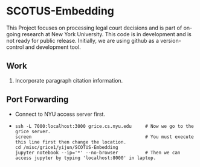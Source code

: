 # SCOTUS-Embedding

This Project focuses on processing legal court decisions and is part of on-going research at New York University. This code is in development and is not ready for public release. Initially, we are using github as a version-control and development tool.

## Work
1. Incorporate paragraph citation information.

## Port Forwarding

- Connect to NYU access server first.
- ```
  ssh -L 7000:localhost:3000 grice.cs.nyu.edu     # Now we go to the grice server.
  screen                                          # You must execute this line first then change the location.
  cd /misc/grice1/yijun/SCOTUS-Embedding
  jupyter notebook --ip='*' --no-browser          # Then we can access jupyter by typing 'localhost:8000' in laptop.
  ```


